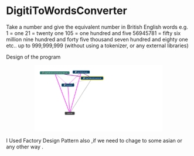 # DigitiToWordsConverter
Take a number and give the equivalent number in British English words e.g.
1 = one
21 = twenty one
105 = one hundred and five
56945781 = fifty six million nine hundred and forty five thousand seven hundred and eighty
one
etc.. up to 999,999,999
(without using a tokenizer, or any external libraries)

Design of the program

<p align="center">
  <img src="https://github.com/sachinsaxena021988/DigitiToWordsConverter/blob/master/image.png" width="350" alt="accessibility text">
</p>


 I Used Factory Design Pattern also ,if we need to chage to some asian or any other way .
